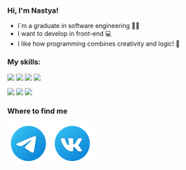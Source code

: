 ### Hi, I'm Nastya!
+ I`m a graduate in software engineering :woman_student:
+ I want to develop in front-end :computer:
+ I like how programming combines creativity and logic! :smiling_face_with_three_hearts:

### My skills:
<img src="https://img.shields.io/badge/HTML-000000?style=for-the-badge&logo=HTML5&logoColor=E34F26"/> <img src="https://img.shields.io/badge/CSS-000000?style=for-the-badge&logo=CSS3&logoColor=1572B6"/> <img src="https://img.shields.io/badge/JS-000000?style=for-the-badge&logo=JavaScript&logoColor=F7DF1E"/> <img src="https://img.shields.io/badge/BEM-000000?style=for-the-badge&logo=BEM&logoColor=FFFFFF"/>

<img src="https://img.shields.io/badge/PostgreSQL-363636?style=for-the-badge&logo=PostgreSQL&logoColor=FFFFFF"/> <img src="https://img.shields.io/badge/Qt-363636?style=for-the-badge&logo=Qt&logoColor=41CD52"/> <img src="https://img.shields.io/badge/Python-363636?style=for-the-badge&logo=Python&logoColor=3776AB"/>

### Where to find me
<a href="https://t.me/AnastasiaV1305" target="_blank"><img src="https://github.com/Nastya1305/Nastya1305/blob/main/icons8-%D1%82%D0%B5%D0%BB%D0%B5%D0%B3%D1%80%D0%B0%D0%BC%D0%BC%D0%B0-app.svg" /></a> <a href="https://vk.com/id186422415" target="_blank"><img src="https://github.com/Nastya1305/Nastya1305/blob/main/icons8-vk-%D0%B2-%D0%BA%D1%80%D1%83%D0%B3%D0%B5.svg" /></a>
  

